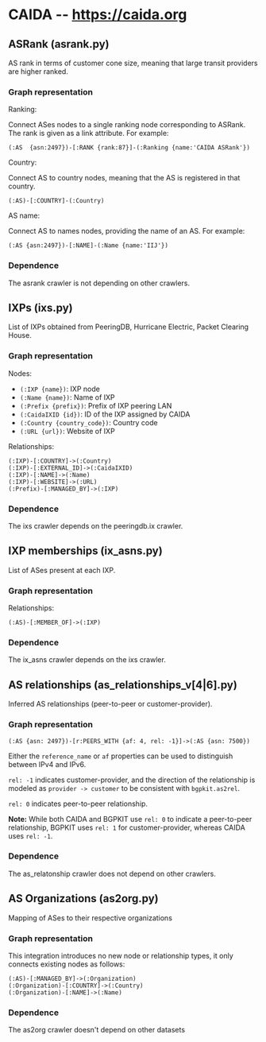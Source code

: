 # CAIDA -- https://caida.org

## ASRank (asrank.py)

AS rank in terms of customer cone size, meaning that large transit providers are
higher ranked.

### Graph representation

Ranking:

Connect ASes nodes to a single ranking node corresponding to ASRank. The rank is
given as a link attribute.
For example:

```cypher
(:AS  {asn:2497})-[:RANK {rank:87}]-(:Ranking {name:'CAIDA ASRank'})
```

Country:

Connect AS to country nodes, meaning that the AS is registered in that country.

```cypher
(:AS)-[:COUNTRY]-(:Country)
```

AS name:

Connect AS to names nodes, providing the name of an AS.
For example:

```cypher
(:AS {asn:2497})-[:NAME]-(:Name {name:'IIJ'})
```

### Dependence

The asrank crawler is not depending on other crawlers.

## IXPs (ixs.py)

List of IXPs obtained from PeeringDB, Hurricane Electric, Packet Clearing House.

### Graph representation

Nodes:

- `(:IXP {name})`: IXP node
- `(:Name {name})`: Name of IXP
- `(:Prefix {prefix})`: Prefix of IXP peering LAN
- `(:CaidaIXID {id})`: ID of the IXP assigned by CAIDA
- `(:Country {country_code})`: Country code
- `(:URL {url})`: Website of IXP

Relationships:

```Cypher
(:IXP)-[:COUNTRY]->(:Country)
(:IXP)-[:EXTERNAL_ID]->(:CaidaIXID)
(:IXP)-[:NAME]->(:Name)
(:IXP)-[:WEBSITE]->(:URL)
(:Prefix)-[:MANAGED_BY]->(:IXP)
```

### Dependence

The ixs crawler depends on the peeringdb.ix crawler.

## IXP memberships (ix_asns.py)

List of ASes present at each IXP.

### Graph representation

Relationships:

```cypher
(:AS)-[:MEMBER_OF]->(:IXP)
```

### Dependence

The ix_asns crawler depends on the ixs crawler.

## AS relationships (as_relationships_v[4|6].py)

Inferred AS relationships (peer-to-peer or customer-provider).

### Graph representation

```cypher
(:AS {asn: 2497})-[r:PEERS_WITH {af: 4, rel: -1}]->(:AS {asn: 7500})
```

Either the `reference_name` or `af` properties can be used to distinguish between IPv4
and IPv6.

`rel: -1` indicates customer-provider, and the direction of the relationship is modeled
as `provider -> customer` to be consistent with `bgpkit.as2rel`.

`rel: 0` indicates peer-to-peer relationship.

**Note:** While both CAIDA and BGPKIT use `rel: 0` to indicate a peer-to-peer
relationship, BGPKIT uses `rel: 1` for customer-provider, whereas CAIDA uses `rel: -1`.

### Dependence

The as_relatonship crawler does not depend on other crawlers.

## AS Organizations (as2org.py)

Mapping of ASes to their respective organizations

### Graph representation


This integration introduces no new node or relationship types, it only connects existing nodes as follows:
```cypher
(:AS)-[:MANAGED_BY]->(:Organization)
(:Organization)-[:COUNTRY]->(:Country)
(:Organization)-[:NAME]->(:Name)
```

### Dependence

The as2org crawler doesn't depend on other datasets